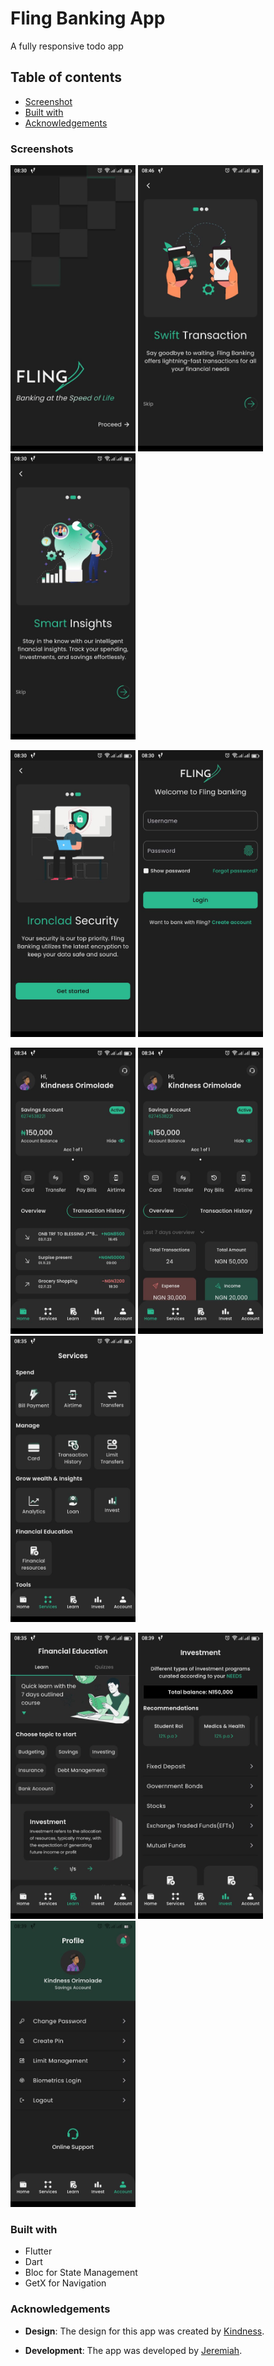 # Fling Banking App

A fully responsive todo app

## Table of contents

- [Screenshot](#screenshots)
- [Built with](#built-with)
- [Acknowledgements](#acknowledgements)


### Screenshots

<img src="./assets/screenshots/screenshot1.jpg" width="200" alt="onboarding" />  <img src="./assets/screenshots/screenshot2.jpg" width="200" alt="onboarding" />  <img src="./assets/screenshots/screenshot3.jpg" width="200" alt="onboarding" /> 

<img src="./assets/screenshots/screenshot4.jpg" width="200" alt="onboarding" />  <img src="./assets/screenshots/screenshot5.jpg" width="200" alt="onboarding" />

<img src="./assets/screenshots/screenshot6.jpg" width="200" alt="dashboard" />  <img src="./assets/screenshots/screenshot7.jpg" width="200" alt="dashboard" />  <img src="./assets/screenshots/screenshot8.jpg" width="200" alt="services" />

<img src="./assets/screenshots/screenshot9.jpg" width="200" alt="dashboard" />  <img src="./assets/screenshots/screenshot10.jpg" width="200" alt="dashboard" />  <img src="./assets/screenshots/screenshot11.jpg" width="200" alt="services" />

### Built with

- Flutter
- Dart
- Bloc for State Management
- GetX for Navigation

### Acknowledgements
- **Design**: The design for this app was created by [Kindness](https://kindness-portfolio.webflow.io/). 

- **Development**: The app was developed by [Jeremiah](https://github.com/JER3MIAH).

